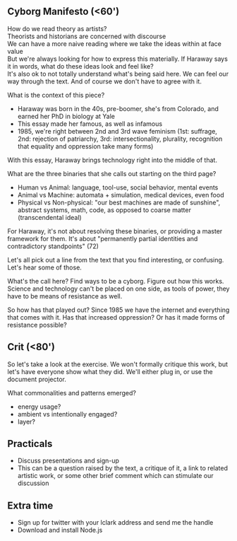 <!--## Prep
- have the document projector to show paper work
-->

## Cyborg Manifesto (<60')
How do we read theory as artists?  
Theorists and historians are concerned with discourse  
We can have a more naive reading where we take the ideas within at face value  
But we're always looking for how to express this materially. If Haraway says it in words, what do these ideas look and feel like?  
It's also ok to not totally understand what's being said here. We can feel our way through the text. And of course we don't have to agree with it.  

What is the context of this piece?
- Haraway was born in the 40s, pre-boomer, she's from Colorado, and earned her PhD in biology at Yale
- This essay made her famous, as well as infamous
- 1985, we're right between 2nd and 3rd wave feminism (1st: suffrage, 2nd: rejection of patriarchy, 3rd: intersectionality, plurality, recognition that equality and oppression take many forms)

With this essay, Haraway brings technology right into the middle of that.

What are the three binaries that she calls out starting on the third page?
- Human vs Animal: language, tool-use, social behavior, mental events
- Animal vs Machine: automata + simulation, medical devices, even food
- Physical vs Non-physical: "our best machines are made of sunshine", abstract systems, math, code, as opposed to coarse matter (transcendental ideal)

For Haraway, it's not about resolving these binaries, or providing a master framework for them. It's about "permanently partial identities and contradictory standpoints" (72)

Let's all pick out a line from the text that you find interesting, or confusing. Let's hear some of those.

What's the call here? Find ways to be a cyborg. Figure out how this works. Science and technology can't be placed on one side, as tools of power, they have to be means of resistance as well.

So how has that played out? Since 1985 we have the internet and everything that comes with it. Has that increased oppression? Or has it made forms of resistance possible?


## Crit (<80')

So let's take a look at the exercise. We won't formally critique this work, but let's have everyone show what they did. We'll either plug in, or use the document projector.

What commonalities and patterns emerged?
- energy usage?
- ambient vs intentionally engaged?
- layer?


## Practicals
- Discuss presentations and sign-up
- This can be a question raised by the text, a critique of it, a link to related artistic work, or some other brief comment which can stimulate our discussion


## Extra time
- Sign up for twitter with your lclark address and send me the handle
- Download and install Node.js
